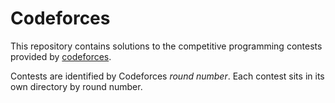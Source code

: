 # Codeforces
This repository contains solutions to the competitive programming 
contests provided by [codeforces](https://codeforces.com/).

Contests are identified by Codeforces _round number_. Each contest
sits in its own directory by round number.
